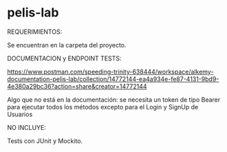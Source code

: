 # pelis-lab

REQUERIMIENTOS:

Se encuentran en la carpeta del proyecto.

DOCUMENTACION y ENDPOINT TESTS: 

https://www.postman.com/speeding-trinity-638444/workspace/alkemy-documentation-pelis-lab/collection/14772144-ea4a934e-fe87-4131-9bd9-4e380a29bc36?action=share&creator=14772144

Algo que no está en la documentación: se necesita un token de tipo Bearer para ejecutar todos los métodos excepto para el Login y SignUp de Usuarios

NO INCLUYE:

Tests con JUnit y Mockito.